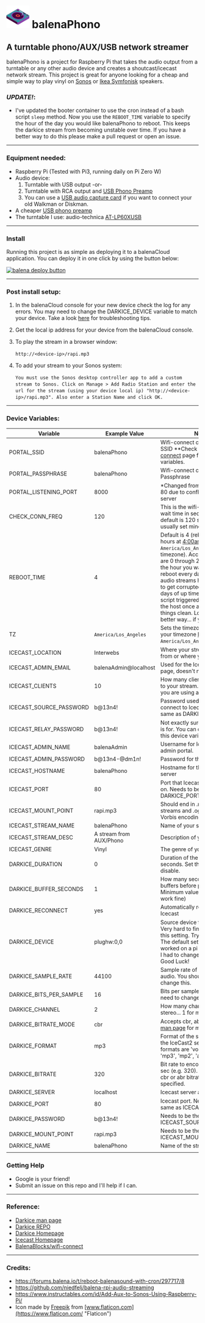# <img src="logo.png" alt="turntable image" width="60" /> balenaPhono
## A turntable phono/AUX/USB network streamer

balenaPhono is a project for Raspberry Pi that takes the audio output from a turntable or any other audio device and creates a shoutcast/icecast network stream. This project is great for anyone looking for a cheap and simple way to play vinyl on [Sonos](https://www.sonos.com/en-us/home) or [Ikea Symfonisk](https://www.ikea.com/us/en/cat/wi-fi-speakers-46194/) speakers.

### _*UPDATE!*_:
* I've updated the booter container to use the cron instead of a bash script `sleep` method. Now you use the `REBOOT_TIME` variable to specify the hour of the day you would like balenaPhono to reboot. This keeps the darkice stream from becoming unstable over time. If you have a better way to do this please make a pull request or open an issue.   

---
### Equipment needed:
* Raspberry Pi (Tested with Pi3, running daily on Pi Zero W)
* Audio device:  
  1. Turntable with USB output -or-
  2. Turntable with RCA output and [USB Phono Preamp](https://www.amazon.com/s?k=usb+phono+preamp)
  3. You can use a [USB audio capture card](https://www.amazon.com/s?k=usb+audio+capture+card) if you want to connect your old Walkman or Diskman.
* A cheaper [USB phono preamp](https://www.amazon.com/gp/product/B002GHBYZ0)
* The turntable I use: audio-technica [AT-LP60XUSB](https://www.audio-technica.com/en-us/turntables/best-for/new-to-vinyl/at-lp60xusb)

---
### Install
Running this project is as simple as deploying it to a balenaCloud application. You can deploy it in one click by using the button below:

[![balena deploy button](https://www.balena.io/deploy.svg)](https://dashboard.balena-cloud.com/deploy?repoUrl=https://github.com/SamEureka/balenaPhono)

---
### Post install setup:
1. In the balenaCloud console for your new device check the log for any errors. You may need to change the DARKICE_DEVICE variable to match your device. Take a look [here](http://manpages.ubuntu.com/manpages/bionic/man5/darkice.cfg.5.html) for troubleshooting tips.
2. Get the local ip address for your device from the balenaCloud console.
3. To play the stream in a browser window:

    ```http://<device-ip>/rapi.mp3```

4. To add your stream to your Sonos system:

    ```You must use the Sonos desktop controller app to add a custom stream to Sonos. Click on Manage > Add Radio Station and enter the url for the stream (using your device local ip) "http://<device-ip>/rapi.mp3". Also enter a Station Name and click OK.``` 

---
### Device Variables:
| Variable | Example Value | Note |
|---|---|---|
| PORTAL_SSID | balenaPhono | Wifi-connect captive portal SSID **Check out [wifi-connect](https://github.com/balenablocks/wifi-connect) page for additional variables. |
| PORTAL_PASSPHRASE | balenaPhono | Wifi-connect captive portal Passphrase |
| PORTAL_LISTENING_PORT | 8000 | *Changed from the default port 80 due to conflict with Icecast server |
| CHECK_CONN_FREQ | 120 | This is the wifi-connect polling wait time in seconds. The default is 120 seconds, I usually set mine to 3000.  |
| REBOOT_TIME | 4 | Default is 4 (reboot every 24 hours at [4:00am](https://github.com/SamEureka/balenaPhono/issues/5) in the `America/Los_Angeles` timezone). Acceptable values are 0 through 23 representing the hour you want the device to reboot every day. Darkice audio streams have a tendency to get corrupted after a few days of up time. A python script triggered by cron reboots the host once a day to keep things clean. Looking for a better way... if you have ideas. |
| TZ | `America/Los_Angeles` | Sets the timezone. Look up your timezone [here](https://en.wikipedia.org/wiki/List_of_tz_database_time_zones#List). Default is `America/Los_Angeles` |
| ICECAST_LOCATION | Interwebs | Where your stream is hosted from or where you are located. |
| ICECAST_ADMIN_EMAIL | balenaAdmin@localhost | Used for the Icecast status page, doesn't need to be real |
| ICECAST_CLIENTS | 10 | How many clients can connect to your stream. Keep it low if you are using a Pi Zero |
| ICECAST_SOURCE_PASSWORD | b@13n4! | Password used by Darkice to connect to Icecast. Must be the same as DARKICE_PASSWORD |
| ICECAST_RELAY_PASSWORD | b@13n4! | Not exactly sure what this one is for. You can change it with this device variable! |
| ICECAST_ADMIN_NAME | balenaAdmin | Username for logging into the admin portal. |
| ICECAST_ADMIN_PASSWORD | b@13n4-@dm1n! | Password for the admin portal |
| ICECAST_HOSTNAME | balenaPhono | Hostname for the Icecast server |
| ICECAST_PORT | 80 | Port that Icecast server listens on. Needs to be the same as DARKICE_PORT |
| ICECAST_MOUNT_POINT | rapi.mp3 | Should end in .mp3 for MP3 streams and .ogg for Ogg Vorbis encoding |
| ICECAST_STREAM_NAME | balenaPhono | Name of your stream. |
| ICECAST_STREAM_DESC | A stream from AUX/Phono | Description of your stream. |
| ICECAST_GENRE | Vinyl | The genre of your stream. |
| DARKICE_DURATION | 0 | Duration of the stream in seconds. Set this to 0 to disable. |
| DARKICE_BUFFER_SECONDS | 1 | How many seconds the stream buffers before playing. Minimum value: 1 (seems to work fine) |
| DARKICE_RECONNECT | yes | Automatically re-connect to Icecast |
| DARKICE_DEVICE | plughw:0,0 | Source device for your stream. Very hard to find information on this setting. Try this [man page](http://manpages.ubuntu.com/manpages/bionic/man5/darkice.cfg.5.html). The default setting here worked on a pi zero w. On a pi3 I had to change it to plughw:1,0 Good Luck! |
| DARKICE_SAMPLE_RATE | 44100 | Sample rate of the source audio. You shouldn't need to change this. |
| DARKICE_BITS_PER_SAMPLE | 16 | Bits per sample. You shouldn't need to change this one either. |
| DARKICE_CHANNEL | 2 | How many channels. 2 for stereo... 1 for mono |
| DARKICE_BITRATE_MODE | cbr | Accepts cbr, abr, vbr. Read the [man page](http://manpages.ubuntu.com/manpages/bionic/man5/darkice.cfg.5.html) for more info |
| DARKICE_FORMAT | mp3 | Format of the stream sent to the IceCast2 server. Supported formats  are  'vorbis', 'opus', 'mp3', 'mp2', 'aac' and 'aacp' |
| DARKICE_BITRATE | 320 | Bit rate to encode to in kBits / sec (e.g. 320). Only used when cbr or abr bitrate modes are specified. |
| DARKICE_SERVER | localhost | Icecast server address or url |
| DARKICE_PORT | 80 | Icecast port. Needs to be the same as ICECAST_PORT |
| DARKICE_PASSWORD | b@13n4! | Needs to be the same as ICECAST_SOURCE_PASSWORD |
| DARKICE_MOUNT_POINT | rapi.mp3 | Needs to be the same as ICECAST_MOUNT_POINT |
| DARKICE_NAME | balenaPhono | Name of the stream. |
| | | |


### Getting Help
* Google is your friend!
* Submit an issue on this repo and I'll help if I can.
---
### Reference:
* [Darkice man page](http://manpages.ubuntu.com/manpages/bionic/man5/darkice.cfg.5.html)
* [Darkice REPO](https://github.com/rafael2k/darkice)
* [Darkice Homepage](http://www.darkice.org/)
* [Icecast Homepage](https://icecast.org/)
* [BalenaBlocks/wifi-connect](https://github.com/balenablocks/wifi-connect)
---
### Credits:
* https://forums.balena.io/t/reboot-balenasound-with-cron/297717/8
* https://github.com/niedfelj/balena-rpi-audio-streaming
* https://www.instructables.com/id/Add-Aux-to-Sonos-Using-Raspberry-Pi/
* Icon made by [Freepik](https://www.freepik.com "Freepik") from [www.flaticon.com](https://www.flaticon.com/ "Flaticon")


